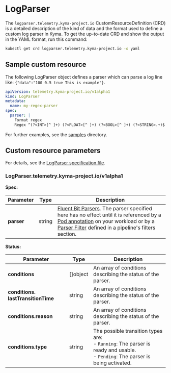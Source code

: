 # LogParser

The `logparser.telemetry.kyma-project.io` CustomResourceDefinition (CRD) is a detailed description of the kind of data and the format used to define a custom log parser in Kyma. To get the up-to-date CRD and show the output in the YAML format, run this command:

```bash
kubectl get crd logparser.telemetry.kyma-project.io -o yaml
```

## Sample custom resource

The following LogParser object defines a parser which can parse a log line like: `{"data":"100 0.5 true This is example"}`.

```yaml
apiVersion: telemetry.kyma-project.io/v1alpha1
kind: LogParser
metadata:
  name: my-regex-parser
spec:
  parser: |
    Format regex
    Regex ^(?<INT>[^ ]+) (?<FLOAT>[^ ]+) (?<BOOL>[^ ]+) (?<STRING>.+)$
```

For further examples, see the [samples](https://github.com/kyma-project/telemetry-manager/tree/main/config/samples) directory.

## Custom resource parameters

For details, see the [LogParser specification file](https://github.com/kyma-project/telemetry-manager/blob/main/apis/telemetry/v1alpha1/logparser_types.go).

<!-- The table below was generated automatically -->
<!-- Some special tags (html comments) are at the end of lines due to markdown requirements. -->
<!-- The content between "TABLE-START" and "TABLE-END" will be replaced -->

<!-- TABLE-START -->
### LogParser.telemetry.kyma-project.io/v1alpha1

**Spec:**

| Parameter | Type | Description |
| ---- | ----------- | ---- |
| **parser**  | string | [Fluent Bit Parsers](https://docs.fluentbit.io/manual/pipeline/parsers). The parser specified here has no effect until it is referenced by a [Pod annotation](https://docs.fluentbit.io/manual/pipeline/filters/kubernetes#kubernetes-annotations) on your workload or by a [Parser Filter](https://docs.fluentbit.io/manual/pipeline/filters/parser) defined in a pipeline's filters section. |

**Status:**

| Parameter | Type | Description |
| ---- | ----------- | ---- |
| **conditions**  | \[\]object | An array of conditions describing the status of the parser. |
| **conditions.&#x200b;lastTransitionTime**  | string | An array of conditions describing the status of the parser. |
| **conditions.&#x200b;reason**  | string | An array of conditions describing the status of the parser. |
| **conditions.&#x200b;type**  | string | The possible transition types are:<br>- `Running`: The parser is ready and usable.<br>- `Pending`: The parser is being activated. |

<!-- TABLE-END -->
